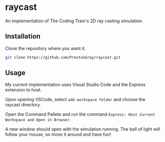 # raycast
An implementation of The Coding Train's 2D ray casting simulation.

## Installation
Clone the repository where you want it.

```sh
git clone https://github.com/PrestonGray/raycast.git
```

## Usage
My current implementation uses Visual Studio Code and the Express extension to host.

Upon opening VSCode, select `add workspace folder` and choose the raycast directory. 

Open the Command Pallete and run the command `Express: Host Current Workspace and Open in Browser`.

A new window should open with the simulation running. The ball of light will follow your mouse, so move it around and have fun!
